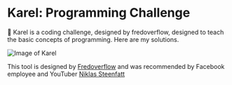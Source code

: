# Karel: Programming Challenge
🤖 Karel is a coding challenge, designed by fredoverflow, designed to teach the basic concepts of programming. Here are my solutions.

![Image of Karel](https://camo.githubusercontent.com/2e402bad54a64aefb97688c237e601cc0153e191/68747470733a2f2f692e696d6775722e636f6d2f454d4b496f68692e706e67)

This tool is designed by [Fredoverflow](https://github.com/fredoverflow) and was recommended by Facebook employee and YouTuber [Niklas Steenfatt](https://www.youtube.com/channel/UCzsfkUFa1_4F4cZeSLv5dFQ)
